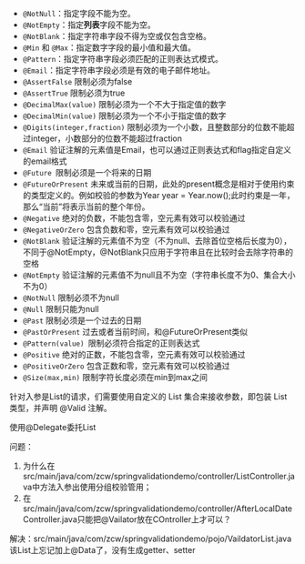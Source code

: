 - `@NotNull`：指定字段不能为空。
- `@NotEmpty`：指定**列表**字段不能为空。
- `@NotBlank`：指定字符串字段不得为空或仅包含空格。
- `@Min` 和 `@Max`：指定数字字段的最小值和最大值。
- `@Pattern`：指定字符串字段必须匹配的正则表达式模式。
- `@Email`：指定字符串字段必须是有效的电子邮件地址。
- `@AssertFalse` 限制必须为false
- `@AssertTrue` 限制必须为true
- `@DecimalMax(value)` 限制必须为一个不大于指定值的数字
- `@DecimalMin(value)` 限制必须为一个不小于指定值的数字
- `@Digits(integer,fraction)` 限制必须为一个小数，且整数部分的位数不能超过integer，小数部分的位数不能超过fraction
- `@Email` 验证注解的元素值是Email，也可以通过正则表达式和flag指定自定义的email格式
- `@Future `限制必须是一个将来的日期
- `@FutureOrPresent` 未来或当前的日期，此处的present概念是相对于使用约束的类型定义的。例如校验的参数为Year year = Year.now();此时约束是一年，那么“当前”将表示当前的整个年份。
- `@Negative` 绝对的负数，不能包含零，空元素有效可以校验通过
- `@NegativeOrZero` 包含负数和零，空元素有效可以校验通过
- `@NotBlank` 验证注解的元素值不为空（不为null、去除首位空格后长度为0），不同于@NotEmpty，@NotBlank只应用于字符串且在比较时会去除字符串的空格
- `@NotEmpty` 验证注解的元素值不为null且不为空（字符串长度不为0、集合大小不为0）
- `@NotNull` 限制必须不为null
- `@Null` 限制只能为null
- `@Past` 限制必须是一个过去的日期
- `@PastOrPresent` 过去或者当前时间，和@FutureOrPresent类似
- `@Pattern(value) `限制必须符合指定的正则表达式
- `@Positive` 绝对的正数，不能包含零，空元素有效可以校验通过
- `@PositiveOrZero` 包含正数和零，空元素有效可以校验通过
- `@Size(max,min)` 限制字符长度必须在min到max之间

针对入参是List的请求，们需要使用自定义的 List 集合来接收参数，即包装 List 类型，并声明 @Valid 注解。

使用@Delegate委托List

问题：
1. 为什么在src/main/java/com/zcw/springvalidationdemo/controller/ListController.java中方法入参出使用分组校验管用；
2. 在src/main/java/com/zcw/springvalidationdemo/controller/AfterLocalDateController.java只能把@Vailator放在COntroller上才可以？

解决：src/main/java/com/zcw/springvalidationdemo/pojo/VaildatorList.java该List上忘记加上@Data了，没有生成getter、setter


